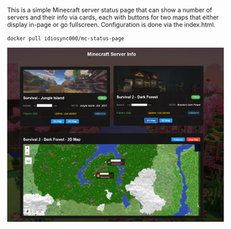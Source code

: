 This is a simple Minecraft server status page that can show a number of servers and their info via cards, each with buttons for two maps that either display in-page or go fullscreen. Configuration is done via the index.html.

`docker pull idiosync000/mc-status-page`

![ServerStatus](https://raw.githubusercontent.com/idio-sync/mc-status-page/refs/heads/main/mcstatus.png)
